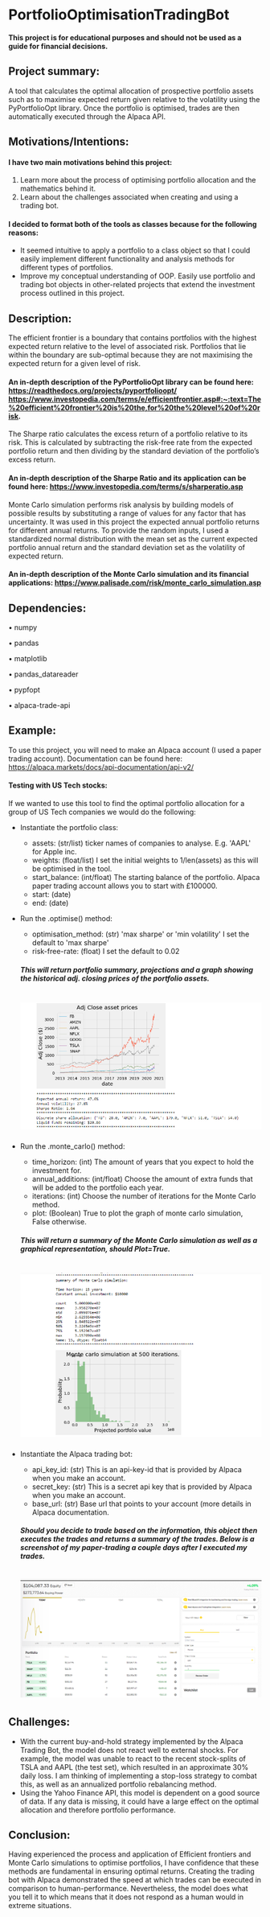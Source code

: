# PortfolioOptimisationTradingBot

#### This project is for educational purposes and should not be used as a guide for financial decisions.

## Project summary:
A tool that calculates the optimal allocation of prospective portfolio assets such as to maximise expected return given relative to the volatility using the PyPortfolioOpt library. Once the portfolio is optimised, trades are then automatically executed through the Alpaca API. 

## Motivations/Intentions:
#### I have two main motivations behind this project:
1)	Learn more about the process of optimising portfolio allocation and the mathematics behind it.
2)	Learn about the challenges associated when creating and using a trading bot.
#### I decided to format both of the tools as classes because for the following reasons:
-	It seemed intuitive to apply a portfolio to a class object so that I could easily implement different functionality and analysis methods for different types of portfolios.
-	Improve my conceptual understanding of OOP.
Easily use portfolio and trading bot objects in other-related projects that extend the investment process outlined in this project.

## Description:
The efficient frontier is a boundary that contains portfolios with the highest expected return relative to the level of associated risk. Portfolios that lie within the boundary are sub-optimal because they are not maximising the expected return for a given level of risk.
#### An in-depth description of the PyPortfolioOpt library can be found here: https://readthedocs.org/projects/pyportfolioopt/ https://www.investopedia.com/terms/e/efficientfrontier.asp#:~:text=The%20efficient%20frontier%20is%20the,for%20the%20level%20of%20risk.

The Sharpe ratio calculates the excess return of a portfolio relative to its risk. This is calculated by subtracting the risk-free rate from the expected portfolio return and then dividing by the standard deviation of the portfolio’s excess return.
#### An in-depth description of the Sharpe Ratio and its application can be found here: https://www.investopedia.com/terms/s/sharperatio.asp

Monte Carlo simulation performs risk analysis by building models of possible results by substituting a range of values for any factor that has uncertainty. It was used in this project the expected annual portfolio returns for different annual returns. To provide the random inputs, I used a standardized normal distribution with the mean set as the current expected portfolio annual return and the standard deviation set as the volatility of expected return.
#### An in-depth description of the Monte Carlo simulation and its financial applications: https://www.palisade.com/risk/monte_carlo_simulation.asp

## Dependencies:

•	numpy
 
•	pandas
 
•	matplotlib
 
•	pandas_datareader
 
•	pypfopt
 
•	alpaca-trade-api
 
## Example: 

To use this project, you will need to make an Alpaca account (I used a paper trading account). Documentation can be found here: https://alpaca.markets/docs/api-documentation/api-v2/

#### Testing with US Tech stocks:
If we wanted to use this tool to find the optimal portfolio allocation for a group of US Tech companies we would do the following:

 - Instantiate the portfolio class:
   - assets: (str/list) ticker names of companies to analyse. E.g. 'AAPL' for Apple inc.
   - weights: (float/list) I set the initial weights to 1/len(assets) as this will be optimised in the tool.
   - start_balance: (int/float) The starting balance of the portfolio. Alpaca paper trading account allows you to start with £100000.
   - start: (date)
   - end: (date)
 
 - Run the .optimise() method:
   - optimisation_method: (str) 'max sharpe' or 'min volatility' I set the default to 'max sharpe'
   - risk-free-rate: (float) I set the default to 0.02
   
   ##### This will return portfolio summary, projections and a graph showing the historical adj. closing prices of the portfolio assets.
   # ![](images/2020-08-31%20(2).png)
   
 - Run the .monte_carlo() method:
   - time_horizon: (int) The amount of years that you expect to hold the investment for.
   - annual_additions: (int/float) Choose the amount of extra funds that will be added to the portfolio each year.
   - iterations: (int) Choose the number of iterations for the Monte Carlo method.
   - plot: (Boolean) True to plot the graph of monte carlo simulation, False otherwise.
   
   ##### This will return a summary of the Monte Carlo simulation as well as a graphical representation, should Plot=True.
   # ![](images/2020-08-31%20(3).png)
   
 - Instantiate the Alpaca trading bot:
   - api_key_id: (str) This is an api-key-id that is provided by Alpaca when you make an account.
   - secret_key: (str) This is a secret api key that is provided by Alpaca when you make an account.
   - base_url: (str) Base url that points to your account (more details in Alpaca documentation.
   
   ##### Should you decide to trade based on the information, this object then executes the trades and returns a summary of the trades. Below is a screenshot of my paper-trading a couple days after I executed my trades.
   # ![](images/2020-08-27%20(2).png)

## Challenges:
-	With the current buy-and-hold strategy implemented by the Alpaca Trading Bot, the model does not react well to external shocks. For example, the model was unable to react to the recent stock-splits of TSLA and AAPL (the test set), which resulted in an approximate 30% daily loss. I am thinking of implementing a stop-loss strategy to combat this, as well as an annualized portfolio rebalancing method.
-	Using the Yahoo Finance API, this model is dependent on a good source of data. If any data is missing, it could have a large effect on the optimal allocation and therefore portfolio performance.
## Conclusion:
Having experienced the process and application of Efficient frontiers and Monte Carlo simulations to optimise portfolios, I have confidence that these methods are fundamental in ensuring optimal returns. Creating the trading bot with Alpaca demonstrated the speed at which trades can be executed in comparison to human-performance. Nevertheless, the model does what you tell it to which means that it does not respond as a human would in extreme situations.
